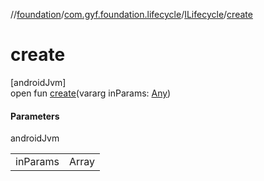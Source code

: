 //[foundation](../../../index.md)/[com.gyf.foundation.lifecycle](../index.md)/[ILifecycle](index.md)/[create](create.md)

# create

[androidJvm]\
open fun [create](create.md)(vararg inParams: [Any](https://kotlinlang.org/api/core/kotlin-stdlib/kotlin/-any/index.html))

#### Parameters

androidJvm

| | |
|---|---|
| inParams | Array<out Any> |